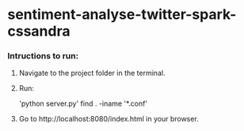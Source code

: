 # sentiment-analyse-twitter-spark-cssandra

### Intructions to run:
1. Navigate to the project folder in the terminal.
2. Run:
    
    'python server.py'
        find . -iname '*.conf'

3. Go to http://localhost:8080/index.html in your browser.
